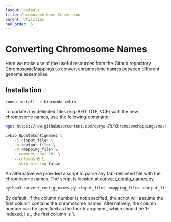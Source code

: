 ```yaml
---
layout: default
title: Chromosome Name Conversion
parent: Utilities
nav_order: 6
---
```


# Converting Chromosome Names

Here we make use of the useful resources from the Github repository
[ChromosomeMappings](https://github.com/dpryan79/ChromosomeMappings) to convert
chromosome names between different genome assemblies.

## Installation

```bash
conda install -c bioconda cvbio
```

To update any delimited files (e.g. BED, GTF, VCF) with the new chromosome names,
use the following command:

```bash
wget https://raw.githubusercontent.com/dpryan79/ChromosomeMappings/master/<mapping_file>

cvbio UpdateContigNames \
    -i <input_file> \
    -o <output_file> \
    -m <mapping_file> \
    --comment-char '#' \
    --columns 0 \
    --skip-missing false
```

An alternative we provided a script to parse any tab-delimited file with the
chromosome names. The script is located at [convert_contig_names.py](../convert_contig_names.py)

```bash
python3 convert_contig_names.py <input_file> <mapping_file> <output_file> [<chromosome_column>]
```

By default, if the column number is not specified, the script will assume the
first column contains the chromosome names. Alternatively, the column number
can be specified as the fourth argument, which should be 1-indexed, i.e., the
first column is 1.